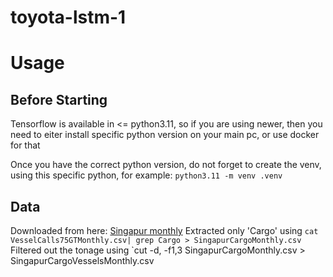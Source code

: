 # toyota-lstm-1
# Usage
## Before Starting 
Tensorflow is available in <= python3.11, so if you are using newer, then you need
to eiter install specific python version on your main pc, or use docker for that  

Once you have the correct python version, do not forget to create the venv, using 
this specific python, for example:
`python3.11 -m venv .venv`



## Data
Downloaded from here: [Singapur monthly](https://data.gov.sg/datasets/d_48cb38d12697d3463c8cadfb22e6c61d/view)
Extracted only 'Cargo' using `cat VesselCalls75GTMonthly.csv| grep Cargo > SingapurCargoMonthly.csv`
Filtered out the tonage using `cut -d, -f1,3 SingapurCargoMonthly.csv > SingapurCargoVesselsMonthly.csv